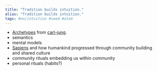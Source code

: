```yaml
---
title: "Tradition builds intuition."
alias: "Tradition builds intuition."
tags: #on/intuition #seed #atom
---
```


- [Archetypes](Archetypes) from [carl-jung](carl-jung.md).
- semantics 
- mental models
- [Sapiens](books/Sapiens.md) and how humankind progressed through community building and shared culture
- community rituals embedding us within community
- personal rituals (habits?)